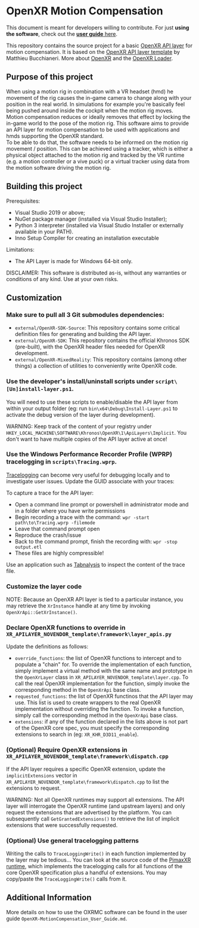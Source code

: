 # OpenXR Motion Compensation

This document is meant for developers willing to contribute. For just **using the software**, check out the [**user guide** here](https://github.com/BuzzteeBear/OpenXR-MotionCompensation/blob/main/userguide/OpenXR-MotionCompensation_User_Guide.md).

This repository contains the source project for a basic [OpenXR API layer](https://www.khronos.org/registry/OpenXR/specs/1.0/html/xrspec.html#api-layers) for motion compensation. 
It is based on the [OpenXR API layer template](https://github.com/mbucchia/OpenXR-Layer-Template) by Matthieu Bucchianeri. 
More about [OpenXR](https://www.khronos.org/registry/OpenXR/specs/1.0/html/xrspec.html) and the [OpenXR Loader](https://www.khronos.org/registry/OpenXR/specs/1.0/loader.html).

## Purpose of this project

When using a motion rig in combination with a VR headset (hmd) he movement of the rig causes the in-game camera to change along with your position in the real world. In simulations for example you're basically feel being pushed around inside the cockpit when the motion rig moves.  
Motion compensation reduces or ideally removes that effect by locking the in-game world to the pose of the motion rig.
This software aims to provide an API layer for motion compensation to be used with applications and hmds supporting the OpenXR standard.  
To be able to do that, the software needs to be informed on the motion rig movement / position. This can be achieved using a tracker, which is either a physical object attached to the motion rig and tracked by the VR runtime (e.g. a motion controller or a vive puck) or a virtual tracker using data from the motion software driving the motion rig. 
 
## Building this project

Prerequisites:

- Visual Studio 2019 or above;
- NuGet package manager (installed via Visual Studio Installer);
- Python 3 interpreter (installed via Visual Studio Installer or externally available in your PATH).
- Inno Setup Compiler for creating an installation executable

Limitations:

- The API Layer is made for Windows 64-bit only.

DISCLAIMER: This software is distributed as-is, without any warranties or conditions of any kind. Use at your own risks.

## Customization

### Make sure to pull all 3 Git submodules dependencies:

- `external/OpenXR-SDK-Source`: This repository contains some critical definition files for generating and building the API layer.
- `external/OpenXR-SDK`: This repository contains the official Khronos SDK (pre-built), with the OpenXR header files needed for OpenXR development.
- `external/OpenXR-MixedReality`: This repository contains (among other things) a collection of utilities to conveniently write OpenXR code.

### Use the developer's install/uninstall scripts under `script\[Un]install-layer.ps1`.

You will need to use these scripts to enable/disable the API layer from within your output folder (eg: run `bin\x64\Debug\Install-Layer.ps1` to activate the debug version of the layer during development).

WARNING: Keep track of the content of your registry under `HKEY_LOCAL_MACHINE\SOFTWARE\Khronos\OpenXR\1\ApiLayers\Implicit`. You don't want to have multiple copies of the API layer active at once!

### Use the Windows Performance Recorder Profile (WPRP) tracelogging in `scripts\Tracing.wprp`.

[Tracelogging](https://docs.microsoft.com/en-us/windows/win32/tracelogging/trace-logging-portal) can become very useful for debugging locally and to investigate user issues. Update the GUID associate with your traces:

To capture a trace for the API layer:

- Open a command line prompt or powershell in administrator mode and in a folder where you have write permissions
- Begin recording a trace with the command: `wpr -start path\to\Tracing.wprp -filemode`
- Leave that command prompt open
- Reproduce the crash/issue
- Back to the command prompt, finish the recording with: `wpr -stop output.etl`
- These files are highly compressible!

Use an application such as [Tabnalysis](https://apps.microsoft.com/store/detail/tabnalysis/9NQLK2M4RP4J?hl=en-id&gl=ID) to inspect the content of the trace file.

### Customize the layer code

NOTE: Because an OpenXR API layer is tied to a particular instance, you may retrieve the `XrInstance` handle at any time by invoking `OpenXrApi::GetXrInstance()`.

### Declare OpenXR functions to override in `XR_APILAYER_NOVENDOR_template\framework\layer_apis.py`

Update the definitions as follows:

- `override_functions`: the list of OpenXR functions to intercept and to populate a "chain" for. To override the implementation of each function, simply implement a virtual method with the same name and prototype in the `OpenXrLayer` class in `XR_APILAYER_NOVENDOR_template\layer.cpp`. To call the real OpenXR implementation for the function, simply invoke the corresponding method in the `OpenXrApi` base class.
- `requested_functions`: the list of OpenXR functinos that the API layer may use. This list is used to create wrappers to the real OpenXR implementation without overriding the function. To invoke a function, simply call the corresponding method in the `OpenXrApi` base class.
- `extensions`: if any of the function declared in the lists above is not part of the OpenXR core spec, you must specify the corresponding extensions to search in (eg: `XR_KHR_D3D11_enable`).

### (Optional) Require OpenXR extensions in `XR_APILAYER_NOVENDOR_template\framework\dispatch.cpp`

If the API layer requires a specific OpenXR extension, update the `implicitExtensions` vector in `XR_APILAYER_NOVENDOR_template\framework\dispatch.cpp` to list the extensions to request.

WARNING: Not all OpenXR runtimes may support all extensions. The API layer will interrogate the OpenXR runtime (and upstream layers) and only request the extensions that are advertised by the platform. You can subsequently call `GetGrantedExtensions()` to retrieve the list of implicit extensions that were successfully requested.

### (Optional) Use general tracelogging patterns

Writing the calls to `TraceLoggingWrite()` in each function implemented by the layer may be tedious... You can look at the source code of the [PimaxXR runtime](https://github.com/mbucchia/Pimax-OpenXR/tree/main/pimax-openxr), which implements the tracelogging calls for all functions of the core OpenXR specification plus a handful of extensions. You may copy/paste the `TraceLoggingWrite()` calls from it.

## Additional Information

More details on how to use the OXRMC software can be found in the user guide `OpenXR-MotionCompensation_User_Guide.md`.